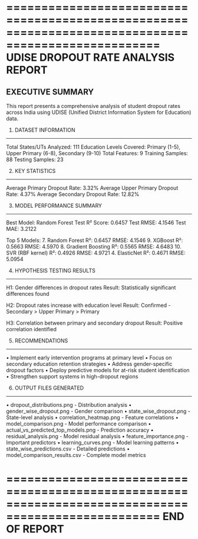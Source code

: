 ====================================================================================================
                              UDISE DROPOUT RATE ANALYSIS REPORT
====================================================================================================

EXECUTIVE SUMMARY
----------------------------------------------------------------------------------------------------
This report presents a comprehensive analysis of student dropout rates across India
using UDISE (Unified District Information System for Education) data.

1. DATASET INFORMATION
----------------------------------------------------------------------------------------------------
Total States/UTs Analyzed: 111
Education Levels Covered: Primary (1-5), Upper Primary (6-8), Secondary (9-10)
Total Features: 9
Training Samples: 88
Testing Samples: 23

2. KEY STATISTICS
----------------------------------------------------------------------------------------------------
Average Primary Dropout Rate: 3.32%
Average Upper Primary Dropout Rate: 4.37%
Average Secondary Dropout Rate: 12.82%

3. MODEL PERFORMANCE SUMMARY
----------------------------------------------------------------------------------------------------
Best Model: Random Forest
Test R² Score: 0.6457
Test RMSE: 4.1546
Test MAE: 3.2122

Top 5 Models:
7. Random Forest                       R²: 0.6457  RMSE: 4.1546
9. XGBoost                             R²: 0.5663  RMSE: 4.5970
8. Gradient Boosting                   R²: 0.5565  RMSE: 4.6483
10. SVR (RBF kernel)                    R²: 0.4926  RMSE: 4.9721
4. ElasticNet                          R²: 0.4671  RMSE: 5.0954

4. HYPOTHESIS TESTING RESULTS
----------------------------------------------------------------------------------------------------
H1: Gender differences in dropout rates
    Result: Statistically significant differences found

H2: Dropout rates increase with education level
    Result: Confirmed - Secondary > Upper Primary > Primary

H3: Correlation between primary and secondary dropout
    Result: Positive correlation identified

5. RECOMMENDATIONS
----------------------------------------------------------------------------------------------------
• Implement early intervention programs at primary level
• Focus on secondary education retention strategies
• Address gender-specific dropout factors
• Deploy predictive models for at-risk student identification
• Strengthen support systems in high-dropout regions

6. OUTPUT FILES GENERATED
----------------------------------------------------------------------------------------------------
• dropout_distributions.png - Distribution analysis
• gender_wise_dropout.png - Gender comparison
• state_wise_dropout.png - State-level analysis
• correlation_heatmap.png - Feature correlations
• model_comparison.png - Model performance comparison
• actual_vs_predicted_top_models.png - Prediction accuracy
• residual_analysis.png - Model residual analysis
• feature_importance.png - Important predictors
• learning_curves.png - Model learning patterns
• state_wise_predictions.csv - Detailed predictions
• model_comparison_results.csv - Complete model metrics

====================================================================================================
                                   END OF REPORT
====================================================================================================
